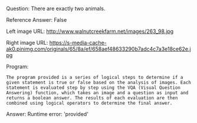 Question: There are exactly two animals.

Reference Answer: False

Left image URL: http://www.walnutcreekfarm.net/images/263_98.jpg

Right image URL: https://s-media-cache-ak0.pinimg.com/originals/65/8a/ef/658aef48633290b7adc4c7a3e18ce62e.jpg

Program:

```
The program provided is a series of logical steps to determine if a given statement is true or false based on the analysis of images. Each statement is evaluated step by step using the VQA (Visual Question Answering) function, which takes an image and a question as input and returns a boolean answer. The results of each evaluation are then combined using logical operators to determine the final answer.
```
Answer: Runtime error: 'provided'

